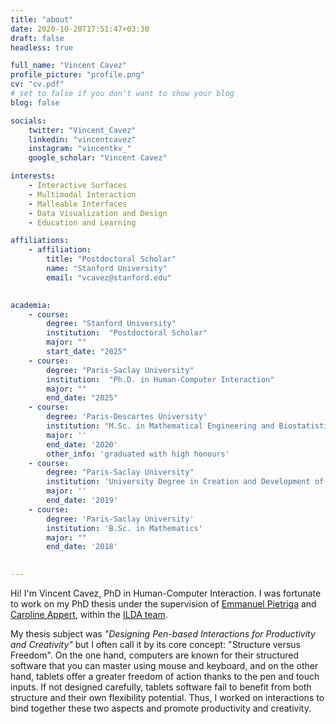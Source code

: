 ```yaml
---
title: "about"
date: 2020-10-20T17:51:47+03:30
draft: false
headless: true

full_name: "Vincent Cavez"
profile_picture: "profile.png"
cv: "cv.pdf"
# set to false if you don't want to show your blog
blog: false

socials:
    twitter: "Vincent_Cavez"
    linkedin: "vincentcavez"
    instagram: "vincentkv_"
    google_scholar: "Vincent Cavez"

interests:
    - Interactive Surfaces
    - Multimodal Interaction
    - Malleable Interfaces
    - Data Visualization and Design
    - Education and Learning

affiliations:
    - affiliation:
        title: "Postdoctoral Scholar"
        name: "Stanford University"
        email: "vcavez@stanford.edu"
   

academia:
    - course:
        degree: "Stanford University"
        institution:  "Postdoctoral Scholar"
        major: ""
        start_date: "2025"
    - course:
        degree: "Paris-Saclay University"
        institution:  "Ph.D. in Human-Computer Interaction"
        major: ""
        end_date: "2025"
    - course:
        degree: 'Paris-Descartes University'
        institution: "M.Sc. in Mathematical Engineering and Biostatistics"
        major: ''
        end_date: '2020'
        other_info: 'graduated with high honours'
    - course:
        degree: "Paris-Saclay University"
        institution: 'University Degree in Creation and Development of Innovative Start-ups'
        major: ''
        end_date: '2019'
    - course:
        degree: 'Paris-Saclay University'
        institution: 'B.Sc. in Mathematics'
        major: ""
        end_date: '2018'

       
---
```




Hi! I'm Vincent Cavez, PhD in Human-Computer Interaction. I was fortunate to work on my PhD thesis under the supervision of [Emmanuel Pietriga][7] and [Caroline Appert][8], within the [ILDA team][2].

My thesis subject was _"Designing Pen-based Interactions for Productivity and Creativity"_ but I often call it by its core concept: "Structure versus Freedom". On the one hand, computers are known for their structured software that you can master using mouse and keyboard, and on the other hand, tablets offer a greater freedom of action thanks to the pen and touch inputs. If not designed carefully, tablets software fail to benefit from both structure and their own flexibility potential. Thus, I worked on interactions to bind together these two aspects and promote productivity and creativity.

[1]: https://www.universite-paris-saclay.fr/en
[2]: https://ilda.saclay.inria.fr/
[3]: https://www.lisn.upsaclay.fr/
[4]: https://www.limsi.fr/en/
[5]: https://www.lri.fr/
[6]: https://www.theses.fr/s297907
[7]: https://pages.saclay.inria.fr/emmanuel.pietriga/
[8]: https://www.lri.fr/~appert/
